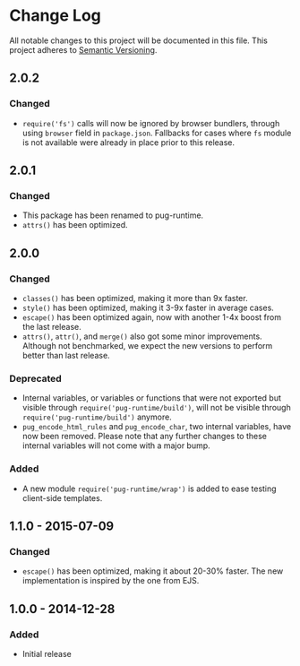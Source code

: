 # Change Log
All notable changes to this project will be documented in this file.
This project adheres to [Semantic Versioning](http://semver.org/).

## 2.0.2
### Changed
- `require('fs')` calls will now be ignored by browser bundlers, through using
  `browser` field in `package.json`. Fallbacks for cases where `fs` module is
  not available were already in place prior to this release.

## 2.0.1
### Changed
- This package has been renamed to pug-runtime.
- `attrs()` has been optimized.

## 2.0.0
### Changed
- `classes()` has been optimized, making it more than 9x faster.
- `style()` has been optimized, making it 3-9x faster in average cases.
- `escape()` has been optimized again, now with another 1-4x boost from the
  last release.
- `attrs()`, `attr()`, and `merge()` also got some minor improvements.
  Although not benchmarked, we expect the new versions to perform better than
  last release.

### Deprecated
- Internal variables, or variables or functions that were not exported but
  visible through `require('pug-runtime/build')`, will not be visible through
  `require('pug-runtime/build')` anymore.
- `pug_encode_html_rules` and `pug_encode_char`, two internal variables, have
  now been removed. Please note that any further changes to these internal
  variables will not come with a major bump.

### Added
- A new module `require('pug-runtime/wrap')` is added to ease testing
  client-side templates.

## 1.1.0 - 2015-07-09
### Changed
- `escape()` has been optimized, making it about 20-30% faster. The new
  implementation is inspired by the one from EJS.

## 1.0.0 - 2014-12-28
### Added
- Initial release
